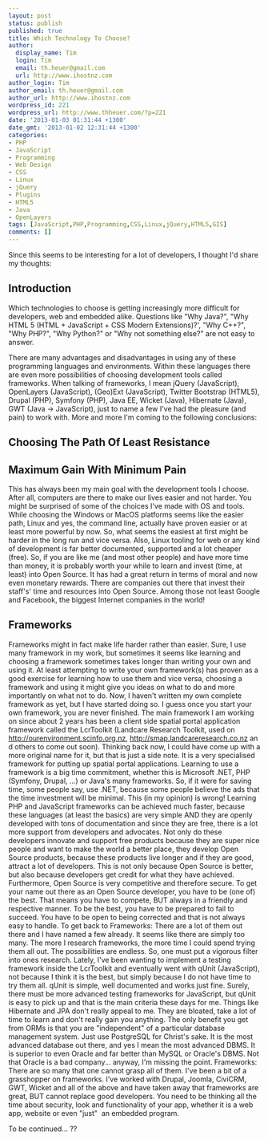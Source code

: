 ```yaml
---
layout: post
status: publish
published: true
title: Which Technology To Choose?
author:
  display_name: Tim
  login: Tim
  email: th.heuer@gmail.com
  url: http://www.ihostnz.com
author_login: Tim
author_email: th.heuer@gmail.com
author_url: http://www.ihostnz.com
wordpress_id: 221
wordpress_url: http://www.thheuer.com/?p=221
date: '2013-01-03 01:31:44 +1300'
date_gmt: '2013-01-02 12:31:44 +1300'
categories:
- PHP
- JavaScript
- Programming
- Web Design
- CSS
- Linux
- jQuery
- Plugins
- HTML5
- Java
- OpenLayers
tags: [JavaScript,PHP,Programming,CSS,Linux,jQuery,HTML5,GIS]
comments: []
---
```

<p>Since this seems to be interesting for a lot of developers, I thought I'd share my thoughts:</p>

<h2>Introduction</h2>
<p>Which technologies to choose is getting increasingly more difficult for developers, web and embedded alike. Questions like "Why Java?", "Why HTML 5 (HTML + JavaScript + CSS Modern Extensions)?', "Why C++?", "Why PHP?", "Why Python?" or "Why not something else?" are not easy to answer.</p>

<p>There are many advantages and disadvantages in using any of these programming languages and environments. Within these languages there are even more possibilities of choosing development tools called frameworks. When talking of frameworks, I mean jQuery (JavaScript), OpenLayers (JavaScript), (Geo)Ext (JavaScript), Twitter Bootstrap (HTML5), Drupal (PHP), Symfony (PHP), Java EE, Wicket (Java), Hibernate (Java), GWT (Java -&gt; JavaScript), just to name a few I've had the pleasure (and pain) to work with. More and more I'm coming to the following conclusions:</p>
<h2>Choosing The Path Of Least Resistance</h2>
<h2>Maximum Gain With Minimum Pain</h2>
<p>This has always been my main goal with the development tools I choose. After all, computers are there to make our lives easier and not harder. You might be surprised of some of the choices I've made with OS and tools. While choosing the Windows or MacOS platforms seems like the easier path, Linux and yes, the command line, actually have proven easier or at least more powerful by now. So, what seems the easiest at first might be harder in the long run and vice versa. Also, Linux tooling for web or any kind of development is far better documented, supported and a lot cheaper (free). So, if you are like me (and most other people) and have more time than money, it is probably worth your while to learn and invest (time, at least) into Open Source. It has had a great return in terms of moral and now even monetary rewards. There are companies out there that invest their staff's' time and resources into Open Source. Among those not least Google and Facebook, the biggest Internet companies in the world!</p>
<h2>Frameworks</h2>
<p>Frameworks might in fact make life harder rather than easier. Sure, I use many framework in my work, but sometimes it seems like learning and choosing a framework sometimes takes longer than writing your own and using it. At least attempting to write your own framework(s) has proven as a good exercise for learning how to use them and vice versa, choosing a framework and using it might give you ideas on what to do and more importantly on what not to do. Now, I haven't written my own complete framework as yet, but I have started doing so. I guess once you start your own framework, you are never finished. The main framework I am working on since about 2 years has been a client side spatial portal application framework called the LcrToolkit (Landcare Research Toolkit, used on <a href="http://ourenvironment.scinfo.org.nz/">http://ourenvironment.scinfo.org.nz</a>, <a href="http://smap.landcareresearch.co.nz/">http://smap.landcareresearch.co.nz</a> and others to come out soon). Thinking back now, I could have come up with a more original name for it, but that is just a side note. It is a very specialised framework for putting up spatial portal applications. Learning to use a framework is a big time commitment, whether this is Microsoft .NET, PHP (Symfony, Drupal, ...) or Java's many frameworks. So, if it were for saving time, some people say, use .NET, because some people believe the ads that the time investment will be minimal. This (in my opinion) is wrong! Learning PHP and JavaScript frameworks can be achieved much faster, because these languages (at least the basics) are very simple AND they are openly developed with tons of documentation and since they are free, there is a lot more support from developers and advocates. Not only do these developers innovate and support free products because they are super nice people and want to make the world a better place, they develop Open Source products, because these products live longer and if they are good, attract a lot of developers. This is not only because Open Source is better, but also because developers get credit for what they have achieved. Furthermore, Open Source is very competitive and therefore secure. To get your name out there as an Open Source developer, you have to be (one of) the best. That means you have to compete, BUT always in a friendly and respective manner. To be the best, you have to be prepared to fail to succeed. You have to be open to being corrected and that is not always easy to handle. To get back to Frameworks: There are a lot of them out there and I have named a few already. It seems like there are simply too many. The more I research frameworks, the more time I could spend trying them all out. The possibilities are endless. So, one must put a vigorous filter into ones research. Lately, I've been wanting to implement a testing framework inside the LcrToolkit and eventually went with qUnit (JavaScript), not because I think it is the best, but simply because I do not have time to try them all. qUnit is simple, well documented and works just fine. Surely, there must be more advanced testing frameworks for JavaScript, but qUnit is easy to pick up and that is the main criteria these days for me. Things like Hibernate and JPA don't really appeal to me. They are bloated, take a lot of time to learn and don't really gain you anything. The only benefit you get from ORMs is that you are "independent" of a particular database management system. Just use PostgreSQL for Christ's sake. It is the most advanced database out there, and yes I mean the most advanced DBMS. It is superior to even Oracle and far better than MySQL or Oracle's DBMS. Not that Oracle is a bad company... anyway, I'm missing the point. Frameworks: There are so many that one cannot grasp all of them. I've been a bit of a grasshopper on frameworks. I've worked with Drupal, Joomla, CiviCRM, GWT, Wicket and all of the above and have taken away that frameworks are great, BUT cannot replace good developers. You need to be thinking all the time about security, look and functionality of your app, whether it is a web app, website or even "just"  an embedded program.</p>
<p>To be continued... ??</p>
